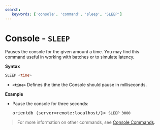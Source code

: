 ```yaml
---
search:
   keywords: ['console', 'command', 'sleep', 'SLEEP']
---
```


# Console - `SLEEP`

Pauses the console for the given amount a time.  You may find this command useful in working with batches or to simulate latency.

**Syntax**

```sql
SLEEP <time>
```

- **`<time>`** Defines the time the Console should pause in milliseconds.

**Example**

- Pause the console for three seconds:

  <pre>
  orientdb {server=remote:localhost/}> <code class='lang-sql userinput'>SLEEP 3000</code>
  </pre>

>For more information on other commands, see [Console Commands](Console-Commands.md).
